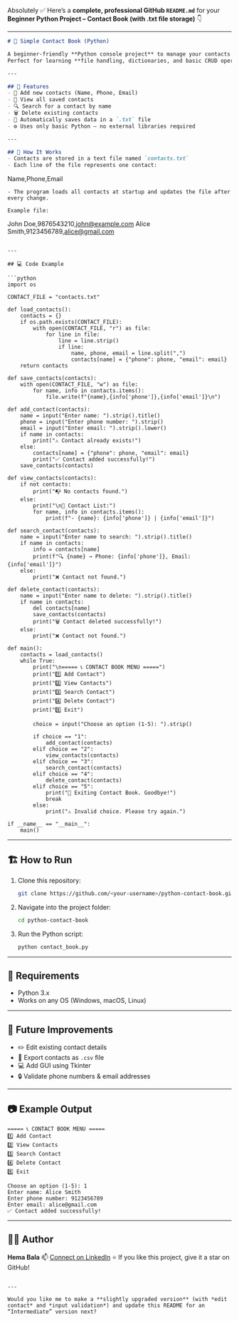Absolutely ✅ Here’s a **complete, professional GitHub `README.md`** for your **Beginner Python Project – Contact Book (with .txt file storage)** 👇

---

```markdown
# 📒 Simple Contact Book (Python)

A beginner-friendly **Python console project** to manage your contacts — add, view, search, and delete — all stored in a simple `.txt` file.  
Perfect for learning **file handling, dictionaries, and basic CRUD operations** in Python.

---

## 🚀 Features
- 🧾 Add new contacts (Name, Phone, Email)
- 👀 View all saved contacts
- 🔍 Search for a contact by name
- 🗑️ Delete existing contacts
- 💾 Automatically saves data in a `.txt` file
- ⚙️ Uses only basic Python — no external libraries required

---

## 🧠 How It Works
- Contacts are stored in a text file named `contacts.txt`
- Each line of the file represents one contact:
```

Name,Phone,Email

```
- The program loads all contacts at startup and updates the file after every change.

Example file:
```

John Doe,9876543210,[john@example.com](mailto:john@example.com)
Alice Smith,9123456789,[alice@gmail.com](mailto:alice@gmail.com)

````

---

## 💻 Code Example

```python
import os

CONTACT_FILE = "contacts.txt"

def load_contacts():
    contacts = {}
    if os.path.exists(CONTACT_FILE):
        with open(CONTACT_FILE, "r") as file:
            for line in file:
                line = line.strip()
                if line:
                    name, phone, email = line.split(",")
                    contacts[name] = {"phone": phone, "email": email}
    return contacts

def save_contacts(contacts):
    with open(CONTACT_FILE, "w") as file:
        for name, info in contacts.items():
            file.write(f"{name},{info['phone']},{info['email']}\n")

def add_contact(contacts):
    name = input("Enter name: ").strip().title()
    phone = input("Enter phone number: ").strip()
    email = input("Enter email: ").strip().lower()
    if name in contacts:
        print("⚠️ Contact already exists!")
    else:
        contacts[name] = {"phone": phone, "email": email}
        print("✅ Contact added successfully!")
    save_contacts(contacts)

def view_contacts(contacts):
    if not contacts:
        print("📭 No contacts found.")
    else:
        print("\n📒 Contact List:")
        for name, info in contacts.items():
            print(f"- {name}: {info['phone']} | {info['email']}")

def search_contact(contacts):
    name = input("Enter name to search: ").strip().title()
    if name in contacts:
        info = contacts[name]
        print(f"🔍 {name} → Phone: {info['phone']}, Email: {info['email']}")
    else:
        print("❌ Contact not found.")

def delete_contact(contacts):
    name = input("Enter name to delete: ").strip().title()
    if name in contacts:
        del contacts[name]
        save_contacts(contacts)
        print("🗑️ Contact deleted successfully!")
    else:
        print("❌ Contact not found.")

def main():
    contacts = load_contacts()
    while True:
        print("\n===== 📞 CONTACT BOOK MENU =====")
        print("1️⃣ Add Contact")
        print("2️⃣ View Contacts")
        print("3️⃣ Search Contact")
        print("4️⃣ Delete Contact")
        print("5️⃣ Exit")

        choice = input("Choose an option (1-5): ").strip()

        if choice == "1":
            add_contact(contacts)
        elif choice == "2":
            view_contacts(contacts)
        elif choice == "3":
            search_contact(contacts)
        elif choice == "4":
            delete_contact(contacts)
        elif choice == "5":
            print("👋 Exiting Contact Book. Goodbye!")
            break
        else:
            print("⚠️ Invalid choice. Please try again.")

if __name__ == "__main__":
    main()
````

---

## 🏗️ How to Run

1. Clone this repository:

   ```bash
   git clone https://github.com/<your-username>/python-contact-book.git
   ```
2. Navigate into the project folder:

   ```bash
   cd python-contact-book
   ```
3. Run the Python script:

   ```bash
   python contact_book.py
   ```

---

## 🧰 Requirements

* Python 3.x
* Works on any OS (Windows, macOS, Linux)

---

## 🌟 Future Improvements

* ✏️ Edit existing contact details
* 📂 Export contacts as `.csv` file
* 💻 Add GUI using Tkinter
* 🔒 Validate phone numbers & email addresses

---

## 📷 Example Output

```
===== 📞 CONTACT BOOK MENU =====
1️⃣ Add Contact
2️⃣ View Contacts
3️⃣ Search Contact
4️⃣ Delete Contact
5️⃣ Exit

Choose an option (1-5): 1
Enter name: Alice Smith
Enter phone number: 9123456789
Enter email: alice@gmail.com
✅ Contact added successfully!
```

---

## 👩‍💻 Author

**Hema Bala**
📫 [Connect on LinkedIn](https://www.linkedin.com/in/your-profile)
⭐ If you like this project, give it a star on GitHub!

```

---

Would you like me to make a **slightly upgraded version** (with *edit contact* and *input validation*) and update this README for an “Intermediate” version next?
```
